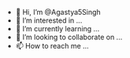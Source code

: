 - 👋 Hi, I’m @Agastya5Singh
- 👀 I’m interested in ...
- 🌱 I’m currently learning ...
- 💞️ I’m looking to collaborate on ...
- 📫 How to reach me ...

<!---
Agastya5Singh/Agastya5Singh is a ✨ special ✨ repository because its `README.md` (this file) appears on your GitHub profile.
You can click the Preview link to take a look at your changes.
--->
